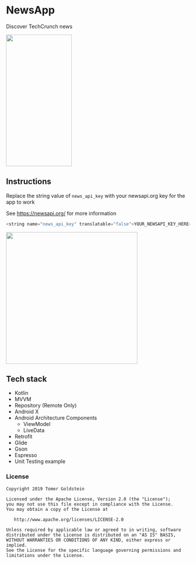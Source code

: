 # NewsApp
Discover TechCrunch news

<img src="https://user-images.githubusercontent.com/19874536/56903102-53864500-6aa4-11e9-86fa-059fe11f4699.png" width="180" height="360"/>

## Instructions
Replace the string value of `news_api_key` with your newsapi.org key for the app to work

See https://newsapi.org/ for more information

```groovy
<string name="news_api_key" translatable="false">YOUR_NEWSAPI_KEY_HERE</string>
```

<img src="https://user-images.githubusercontent.com/19874536/56907564-2e4a0480-6aad-11e9-9462-9903dcd53696.png" width="360" height="360"/>

## Tech stack
* Kotlin
* MVVM
* Repository (Remote Only)
* Android X
* Android Architecture Components
    * ViewModel
    * LiveData
* Retrofit
* Glide
* Gson
* Espresso
* Unit Testing example


### License
```
Copyright 2019 Tomer Goldstein

Licensed under the Apache License, Version 2.0 (the "License");
you may not use this file except in compliance with the License.
You may obtain a copy of the License at

   http://www.apache.org/licenses/LICENSE-2.0

Unless required by applicable law or agreed to in writing, software
distributed under the License is distributed on an "AS IS" BASIS,
WITHOUT WARRANTIES OR CONDITIONS OF ANY KIND, either express or implied.
See the License for the specific language governing permissions and
limitations under the License.
```


